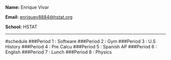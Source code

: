 **Name:** Enrique Vivar

**Email:** enriquev8884@hstat.org

**School:** HSTAT

---
#schedule
###Period 1  : Software
###Period 2  : Gym
###Period 3  : U.S History
###Period 4  : Pre Calcu
###Period 5  : Spanish AP
###Period 6  : English
###Period 7  : Lunch
###Period 8  : Physics